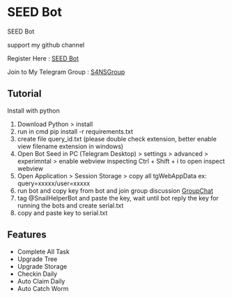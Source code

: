 # SEED Bot
SEED Bot 

support my github channel 

Register Here : [SEED Bot](t.me/seed_coin_bot/app?startapp=6057140648)

Join to My Telegram Group : [S4NSGroup](https://t.me/sansxgroup)


## Tutorial

Install with python

1. Download Python > install
2. run in cmd pip install -r requirements.txt
3. create file query_id.txt (please double check extension, better enable view filename extension in windows)
4. Open Bot Seed in PC (Telegram Desktop) > settings > advanced > experimntal > enable webview inspecting
    Ctrl + Shift + i to open inspect webview
5. Open Application > Session Storage > copy all tgWebAppData ex: query=xxxxx/user=xxxxx
6. run bot and copy key from bot and join group discussion [GroupChat](https://t.me/+gU8ad-nLYNI3NjY1)
7. tag @SnailHelperBot and paste the key, wait until bot reply the key for running the bots and create serial.txt 
8. copy and paste key to serial.txt


## Features
- Complete All Task
- Upgrade Tree
- Upgrade Storage
- Checkin Daily
- Auto Claim Daily
- Auto Catch Worm
